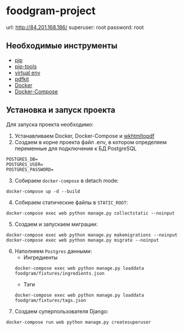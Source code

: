 # foodgram-project

url: http://84.201.168.186/
superuser: root
password: root

## Необходимые инструменты
* [pip](https://pypi.org/project/pip/)
* [pip-tools](https://github.com/jazzband/pip-tools)
* [virtual env](https://docs.python.org/3/library/venv.html)
* [pdfkit](https://pypi.org/project/pdfkit/)
* [Docker](https://docs.docker.com/engine/install/)
* [Docker-Compose](https://docs.docker.com/compose/install/)

## Установка и запуск проекта
Для запуска проекта необходимо:
1. Устанавливаем Docker, Docker-Compose и [wkhtmltopdf](https://pypi.org/project/pdfkit/)
2. Создаем в корне проекта файл .env, в котором определяем переменные для подключения к БД PostgreSQL
```shell
POSTGRES_DB=
POSTGRES_USER=
POSTGRES_PASSWORD=
```
3. Собираем `docker-compose` в detach mode:
```shell
docker-compose up -d --build
```
4. Собираем статические файлы в `STATIC_ROOT`:
```shell
docker-compose exec web python manage.py collectstatic --noinput
```
5. Создаем и запускаем миграции:
```shell
docker-compose exec web python manage.py makemigrations --noinput
docker-compose exec web python manage.py migrate --noinput
```
6. Наполняем `Postgres` данными:
    * Ингредиенты
    ```shell
    docker-compose exec web python manage.py loaddata foodgram/fixtures/ingredients.json
    ```
   * Тэги
    ```shell
    docker-compose exec web python manage.py loaddata foodgram/fixtures/tags.json
    ```
7. Создаем суперпользователя Django:
```shell
docker-compose run web python manage.py createsuperuser
```
